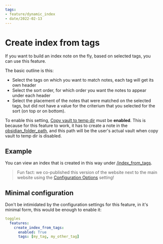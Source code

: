 ```yaml
---
tags:
- feature/dynamic_index
- date/2022-02-13
---
```

# Create index from tags


If you want to build an index note on the fly, based on selected tags, you can use this feature.

The basic outline is this:

- Select the tags on which you want to match notes, each tag will get its own header
- Select the sort order, for which order you want the notes to appear under each header
- Select the placement of the notes that were matched on the selected tags, but did not have a value for the criterium that you selected for the sort (on top or on bottom).

To enable this setting, [Copy vault to temp dir](../../Configurations/Modes/Copy%20vault%20to%20temp%20dir.md) must be **enabled**. This is because for this feature to work, it has to create a note in the [obsidian_folder_path](../../Configurations/Configuration%20Options.md#obsidian_folder_path_str), and this path will be the user's actual vault when copy vault to temp dir is disabled.

## Example
You can view an index that is created in this way under [/index_from_tags](/index_from_tags). 

> Fun fact: we co-published this version of the website next to the main website using the [Configuration Options](../../Configurations/Configuration%20Options.md#html-url-prefix) setting!

## Minimal configuration
Don't be intimidated by the configuration settings for this feature, in it's minimal form, this would be enough to enable it:

``` yaml
toggles
  features:
    create_index_from_tags:
      enabled: True
      tags: [my_tag, my_other_tag]
```


